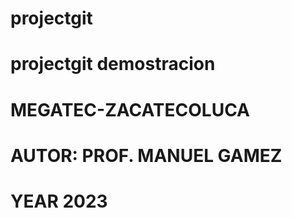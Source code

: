 # projectgit

# projectgit demostracion

# MEGATEC-ZACATECOLUCA

# AUTOR: PROF. MANUEL GAMEZ

# YEAR 2023
